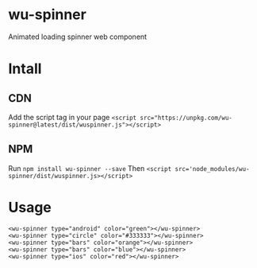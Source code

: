# wu-spinner

Animated loading spinner web component

# Intall

## CDN

Add the script tag in your page
`<script src="https://unpkg.com/wu-spinner@latest/dist/wuspinner.js"></script>`

## NPM

Run `npm install wu-spinner --save`
Then `<script src='node_modules/wu-spinner/dist/wuspinner.js></script>`


# Usage

```
<wu-spinner type="android" color="green"></wu-spinner>
<wu-spinner type="circle" color="#333333"></wu-spinner>
<wu-spinner type="bars" color="orange"></wu-spinner>
<wu-spinner type="bars" color="blue"></wu-spinner>
<wu-spinner type="ios" color="red"></wu-spinner>
```